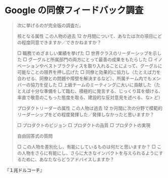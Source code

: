 # Google の同僚フィードバック調査

> 次に挙げるのが完全版の調査だ。
>
> 核となる属性
> この人物の過去 12 か月間について、あなたは次の項目にどの程度同意できますか／できかねますか？
>
> □ 職務でめざましい業績を挙げた
> □ 世界クラスのリーダーシップを示した
> □ グーグルと所属部門の両方にとって最善の成果をもたらした
> □ イノベーションやベストプラクティスを取り入れることによって、グーグルに可能なことの限界を押し広げた
> □ 同僚と効果的に協力し（たとえば力を合わせる、同僚との問題や障壁を解決するなど）、所属チーム内でもメンバーの協力を促した
> □ 上級チームのミーティングに大いに貢献した（たとえば十分な準備をして臨む、積極的に発言する、じっくり耳を傾ける、率直で敬意のこもった態度を取る、建設的な反対意見を述べる、な> ど）
>
> プロダクトリーダーの属性
> この人物は過去 12 か月間に次の分野で模範的リーダーシップをどの程度発揮した／発揮しなかったと思いますか？
>
> □ プロダクトのビジョン
> □ プロダクトの品質
> □ プロダクトの実現
>
> 自由回答式の質問
>
> □ この人物を差別化し、有能にしているものは何だと思いますか？
> □ この人物をさらに有能にし、さらに大きなインパクトを与えられるようにするために、あなたならどうアドバイスしますか？

『１兆ドルコーチ』
